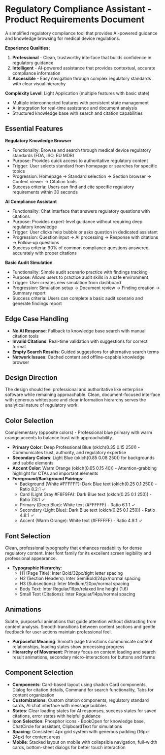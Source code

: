 # Regulatory Compliance Assistant - Product Requirements Document

A simplified regulatory compliance tool that provides AI-powered guidance and knowledge browsing for medical device regulations.

**Experience Qualities:**
1. **Professional** - Clean, trustworthy interface that builds confidence in regulatory guidance
2. **Intelligent** - AI-powered assistance that provides contextual, accurate compliance information  
3. **Accessible** - Easy navigation through complex regulatory standards with clear visual hierarchy

**Complexity Level**: Light Application (multiple features with basic state)
- Multiple interconnected features with persistent state management
- AI integration for real-time assistance and document analysis
- Structured knowledge base with search and citation capabilities

## Essential Features

**Regulatory Knowledge Browser**
- Functionality: Browse and search through medical device regulatory standards (FDA, ISO, EU MDR)
- Purpose: Provides quick access to authoritative regulatory content
- Trigger: User selects standard from homepage or searches for specific topics
- Progression: Homepage → Standard selection → Section browser → Content viewer → Citation tools
- Success criteria: Users can find and cite specific regulatory requirements within 30 seconds

**AI Compliance Assistant**
- Functionality: Chat interface that answers regulatory questions with citations
- Purpose: Provides expert-level guidance without requiring deep regulatory knowledge
- Trigger: User clicks help bubble or asks question in dedicated assistant
- Progression: Question input → AI processing → Response with citations → Follow-up questions
- Success criteria: 90% of common compliance questions answered accurately with proper citations

**Basic Audit Simulation**
- Functionality: Simple audit scenario practice with findings tracking
- Purpose: Allows users to practice audit skills in a safe environment
- Trigger: User creates new simulation from dashboard
- Progression: Simulation setup → Document review → Finding creation → Summary report
- Success criteria: Users can complete a basic audit scenario and generate findings report

## Edge Case Handling
- **No AI Response**: Fallback to knowledge base search with manual citation tools
- **Invalid Citations**: Real-time validation with suggestions for correct format
- **Empty Search Results**: Guided suggestions for alternative search terms
- **Network Issues**: Cached content and offline-capable knowledge browser

## Design Direction
The design should feel professional and authoritative like enterprise software while remaining approachable. Clean, document-focused interface with generous whitespace and clear information hierarchy serves the analytical nature of regulatory work.

## Color Selection
Complementary (opposite colors) - Professional blue primary with warm orange accents to balance trust with approachability.

- **Primary Color**: Deep Professional Blue (oklch(0.35 0.15 250)) - Communicates trust, authority, and regulatory expertise
- **Secondary Colors**: Light Blue (oklch(0.85 0.08 250)) for backgrounds and subtle elements
- **Accent Color**: Warm Orange (oklch(0.65 0.15 40)) - Attention-grabbing highlight for CTAs and important elements
- **Foreground/Background Pairings**: 
  - Background (White #FFFFFF): Dark Blue text (oklch(0.25 0.1 250)) - Ratio 8.2:1 ✓
  - Card (Light Gray #F8F9FA): Dark Blue text (oklch(0.25 0.1 250)) - Ratio 7.8:1 ✓
  - Primary (Deep Blue): White text (#FFFFFF) - Ratio 6.1:1 ✓
  - Secondary (Light Blue): Dark Blue text (oklch(0.25 0.1 250)) - Ratio 4.8:1 ✓
  - Accent (Warm Orange): White text (#FFFFFF) - Ratio 4.9:1 ✓

## Font Selection
Clean, professional typography that enhances readability for dense regulatory content. Inter font family for its excellent screen legibility and professional appearance.

- **Typographic Hierarchy**: 
  - H1 (Page Title): Inter Bold/32px/tight letter spacing
  - H2 (Section Headers): Inter SemiBold/24px/normal spacing
  - H3 (Subsections): Inter Medium/20px/normal spacing
  - Body Text: Inter Regular/16px/relaxed line height (1.6)
  - Small Text (Citations): Inter Regular/14px/normal spacing

## Animations
Subtle, purposeful animations that guide attention without distracting from content analysis. Smooth transitions between content sections and gentle feedback for user actions maintain professional feel.

- **Purposeful Meaning**: Smooth page transitions communicate content relationships, loading states show processing progress
- **Hierarchy of Movement**: Primary focus on content loading and search result animations, secondary micro-interactions for buttons and forms

## Component Selection
- **Components**: Card-based layout using shadcn Card components, Dialog for citation details, Command for search functionality, Tabs for content organization
- **Customizations**: Custom citation components, regulatory standard cards, AI chat interface with message bubbles
- **States**: Clear loading states for AI responses, success states for saved citations, error states with helpful guidance
- **Icon Selection**: Phosphor icons - BookOpen for knowledge base, ChatCircle for assistant, ClipboardText for simulations
- **Spacing**: Consistent 4px grid system with generous padding (16px-24px) for content areas
- **Mobile**: Stacked layout on mobile with collapsible navigation, full-width cards, bottom-sheet dialogs for better touch interaction